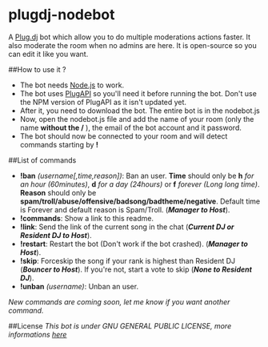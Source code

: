 plugdj-nodebot
==============

A [Plug.dj](https://plug.dj/) bot which allow you to do multiple moderations actions faster. It also moderate the room when no admins are here. It is open-source so you can edit it like you want.

##How to use it ?
* The bot needs [Node.js](http://nodejs.org/) to work.
* The bot uses [PlugAPI](https://github.com/plugCubed/plugAPI) so you'll need it before running the bot. Don't use the NPM version of PlugAPI as it isn't updated yet.
* After it, you need to download the bot. The entire bot is in the nodebot.js
* Now, open the nodebot.js file and add the name of your room (only the name __without the /__ ), the email of the bot account and it password.
* The bot should now be connected to your room and will detect commands starting by __!__

##List of commands
* __!ban__ _(username[,time,reason])_: Ban an user. __Time__ should only be __h__ _for an hour (60minutes)_, __d__ _for a day (24hours)_ or __f__ _forever (Long long time)_. __Reason__ should only be __spam/troll/abuse/offensive/badsong/badtheme/negative__. Default time is Forever and default reason is Spam/Troll. (___Manager to Host___).
* __!commands__: Show a link to this readme.
* __!link__: Send the link of the current song in the chat (___Current DJ or Resident DJ to Host___).
* __!restart__: Restart the bot (Don't work if the bot crashed). (___Manager to Host___).
* __!skip__: Forceskip the song if your rank is highest than Resident DJ (___Bouncer to Host___). If you're not, start a vote to skip (___None to Resident DJ___).
* __!unban__ _(username)_: Unban an user.

_New commands are coming soon, let me know if you want another command._

##License
_This bot is under GNU GENERAL PUBLIC LICENSE, more informations [here](https://github.com/Moutard3/plugdj-nodebot/blob/master/LICENSE)_
